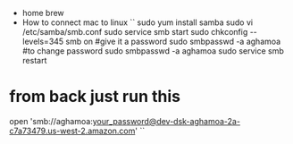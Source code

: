 - home brew
- How to connect mac to linux
``  sudo yum install samba
  sudo vi /etc/samba/smb.conf
  sudo service smb start 
  sudo chkconfig --levels=345 smb on
  #give it a password 
  sudo smbpasswd -a aghamoa
  #to change password
  sudo smbpasswd -a aghamoa
  sudo service smb restart


# from back just run this 
open 'smb://aghamoa:your_password@dev-dsk-aghamoa-2a-c7a73479.us-west-2.amazon.com'
``

